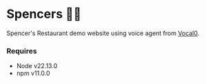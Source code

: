 # Spencers 🤖🍕

Spencer's Restaurant demo website using voice agent from [Vocal0](https://www.vocal0.com).

### Requires

- Node v22.13.0
- npm v11.0.0
